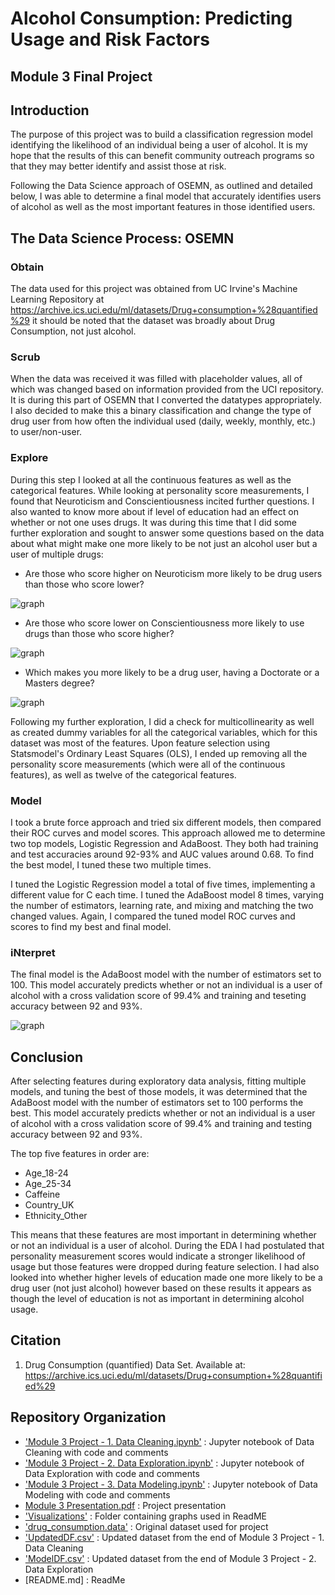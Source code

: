 
# Alcohol Consumption: Predicting Usage and Risk Factors
## Module 3 Final Project



## Introduction

The purpose of this project was to build a classification regression model identifying the likelihood of an individual being a user of alcohol. It is my hope that the results of this can benefit community outreach programs so that they may better identify and assist those at risk.

Following the Data Science approach of OSEMN, as outlined and detailed below, I was able to determine a final model that accurately identifies users of alcohol as well as the most important features in those identified users.


## The Data Science Process: OSEMN

### Obtain

The data used for this project was obtained from UC Irvine's Machine Learning Repository at https://archive.ics.uci.edu/ml/datasets/Drug+consumption+%28quantified%29 it should be noted that the dataset was broadly about Drug Consumption, not just alcohol.

### Scrub

When the data was received it was filled with placeholder values, all of which was changed based on information provided from the UCI repository. It is during this part of OSEMN that I converted the datatypes appropriately. I also decided to make this a binary classification and change the type of drug user from how often the individual used (daily, weekly, monthly, etc.) to user/non-user.

### Explore

During this step I looked at all the continuous features as well as the categorical features. While looking at personality score measurements, I found that Neuroticism and Conscientiousness incited further questions. I also wanted to know more about if level of education had an effect on whether or not one uses drugs. It was during this time that I did some further exploration and sought to answer some questions based on the data about what might make one more likely to be not just an alcohol user but a user of multiple drugs:

* Are those who score higher on Neuroticism more likely to be drug users than those who score lower?
    
![graph](https://raw.githubusercontent.com/srobz/Module-3-Project/main/Visualizations/DrugUsagexNeuroticism.png)
    
* Are those who score lower on Conscientiousness more likely to use drugs than those who score higher?

![graph](https://raw.githubusercontent.com/srobz/Module-3-Project/main/Visualizations/DrugUsagexConscientiousness.png)
    
* Which makes you more likely to be a drug user, having a Doctorate or a Masters degree?
    
![graph](https://raw.githubusercontent.com/srobz/Module-3-Project/main/Visualizations/DrugUsagexEducation.png)

Following my further exploration, I did a check for multicollinearity as well as created dummy variables for all the categorical variables, which for this dataset was most of the features. Upon feature selection using Statsmodel's Ordinary Least Squares (OLS), I ended up removing all the personality score measurements (which were all of the continuous features), as well as twelve of the categorical features.

### Model

I took a brute force approach and tried six different models, then compared their ROC curves and model scores. This approach allowed me to determine two top models, Logistic Regression and AdaBoost. They both had training and test accuracies around 92-93% and AUC values around 0.68. To find the best model, I tuned these two multiple times.

I tuned the Logistic Regression model a total of five times, implementing a different value for C each time. I tuned the AdaBoost model 8 times, varying the number of estimators, learning rate, and mixing and matching the two changed values. Again, I compared the tuned model ROC curves and scores to find my best and final model.

### iNterpret

The final model is the AdaBoost model with the number of estimators set to 100. This model accurately predicts whether or not an individual is a user of alcohol with a cross validation score of 99.4% and training and teseting accuracy between 92 and 93%.

![graph](https://raw.githubusercontent.com/srobz/Module-3-Project/main/Visualizations/TunedAda2.png)

    

## Conclusion

After selecting features during exploratory data analysis, fitting multiple models, and tuning the best of those models, it was determined that the AdaBoost model with the number of estimators set to 100 performs the best. This model accurately predicts whether or not an individual is a user of alcohol with a cross validation score of 99.4% and training and testing accuracy between 92 and 93%. 

The top five features in order are:

* Age_18-24
* Age_25-34
* Caffeine
* Country_UK
* Ethnicity_Other

This means that these features are most important in determining whether or not an individual is a user of alcohol. During the EDA I had postulated that personality measurement scores would indicate a stronger likelihood of usage but those features were dropped during feature selection. I had also looked into whether higher levels of education made one more likely to be a drug user (not just alcohol) however based on these results it appears as though the level of education is not as important in determining alcohol usage.



## Citation

1. Drug Consumption (quantified) Data Set. Available at: https://archive.ics.uci.edu/ml/datasets/Drug+consumption+%28quantified%29


## Repository Organization

- ['Module 3 Project - 1. Data Cleaning.ipynb'](https://github.com/srobz/Module-3-Project/blob/main/Module%203%20Project%20-%201.%20Data%20Cleaning.ipynb) : Jupyter notebook of Data Cleaning with code and comments
- ['Module 3 Project - 2. Data Exploration.ipynb'](https://github.com/srobz/Module-3-Project/blob/main/Module%203%20Project%20-%202.%20Data%20Exploration.ipynb) : Jupyter notebook of Data Exploration with code and comments
- ['Module 3 Project - 3. Data Modeling.ipynb'](https://github.com/srobz/Module-3-Project/blob/main/Module%203%20Project%20-%20%203.%20Data%20Modeling.ipynb) : Jupyter notebook of Data Modeling with code and comments
- [Module 3 Presentation.pdf](https://github.com/srobz/dsc-mod-2-project-v2-1-online-ds-sp-000/blob/master/Module%202%20Presentation.pdf) : Project presentation
- ['Visualizations'](https://github.com/srobz/Module-3-Project/tree/main/Visualizations) : Folder containing graphs used in ReadME
- ['drug_consumption.data'](https://github.com/srobz/Module-3-Project/blob/main/drug_consumption.data) : Original dataset used for project
- ['UpdatedDF.csv'](https://github.com/srobz/Module-3-Project/blob/main/UpdatedDF.csv) : Updated dataset from the end of Module 3 Project - 1. Data Cleaning
- ['ModelDF.csv'](https://github.com/srobz/Module-3-Project/blob/main/ModelDF.csv) : Updated dataset from the end of Module 3 Project - 2. Data Exploration
- [README.md] : ReadMe
